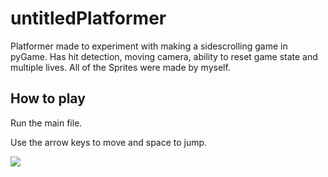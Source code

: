 # untitledPlatformer

Platformer made to experiment with making a sidescrolling
game in pyGame. Has hit detection, moving camera, ability to reset game state and multiple lives.
All of the Sprites were made by myself.

## How to play
Run the main file.

Use the arrow keys to move and space to jump.


![](https://github.com/untitledPlatformer/untitledPlatformeremo.gif)